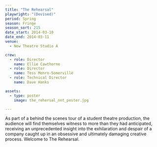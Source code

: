 ```yaml
---
title: "The Rehearsal"
playwright: "(Devised)"
period: Spring
season: Fringe
season_sort: 215
date_start: 2014-03-10
date_end: 2014-03-11
venue:
  - New Theatre Studio A

crew:
  - role: Director
    name: Ellie Cawthorne
  - role: Director
    name: Tess Monro-Somerville
  - role: Technical Director
    name: Dave Hanks

assets:
  - type: poster
    image: the_rehersal_nnt_poster.jpg

---
```


As part of a behind the scenes tour of a student theatre production, the audience will find themselves witness to more than they had anticipated, receiving an unprecedented insight into the exhilaration and despair of a company caught up in an obsessive and ultimately damaging creative process. Welcome to The Rehearsal.
